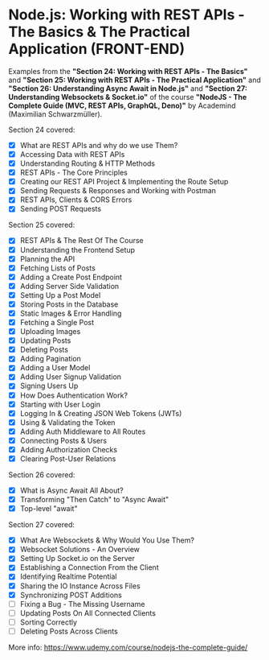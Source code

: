 # Node.js: Working with REST APIs - The Basics & The Practical Application (FRONT-END)

Examples from the **"Section 24: Working with REST APIs - The Basics"** and **"Section 25: Working with REST APIs - The Practical Application"** and **"Section 26: Understanding Async Await in Node.js"** and **"Section 27: Understanding Websockets & Socket.io"** of the course **"NodeJS - The Complete Guide (MVC, REST APIs, GraphQL, Deno)"** by Academind (Maximilian Schwarzmüller).

Section 24 covered:

- [X] What are REST APIs and why do we use Them?
- [X] Accessing Data with REST APIs
- [X] Understanding Routing & HTTP Methods
- [X] REST APIs - The Core Principles
- [X] Creating our REST API Project & Implementing the Route Setup
- [X] Sending Requests & Responses and Working with Postman
- [X] REST APIs, Clients & CORS Errors
- [X] Sending POST Requests

Section 25 covered:

- [X] REST APIs & The Rest Of The Course
- [X] Understanding the Frontend Setup
- [x] Planning the API
- [x] Fetching Lists of Posts
- [x] Adding a Create Post Endpoint
- [x] Adding Server Side Validation
- [x] Setting Up a Post Model
- [x] Storing Posts in the Database
- [x] Static Images & Error Handling
- [x] Fetching a Single Post
- [x] Uploading Images
- [x] Updating Posts
- [x] Deleting Posts
- [x] Adding Pagination
- [x] Adding a User Model
- [x] Adding User Signup Validation
- [x] Signing Users Up
- [x] How Does Authentication Work?
- [x] Starting with User Login
- [x] Logging In & Creating JSON Web Tokens (JWTs)
- [x] Using & Validating the Token
- [x] Adding Auth Middleware to All Routes
- [x] Connecting Posts & Users
- [x] Adding Authorization Checks
- [x] Clearing Post-User Relations

Section 26 covered:

- [X] What is Async Await All About?
- [x] Transforming "Then Catch" to "Async Await"
- [x] Top-level "await"

Section 27 covered:

- [x] What Are Websockets & Why Would You Use Them?
- [x] Websocket Solutions - An Overview
- [x] Setting Up Socket.io on the Server
- [x] Establishing a Connection From the Client
- [x] Identifying Realtime Potential
- [x] Sharing the IO Instance Across Files
- [x] Synchronizing POST Additions
- [ ] Fixing a Bug - The Missing Username
- [ ] Updating Posts On All Connected Clients
- [ ] Sorting Correctly
- [ ] Deleting Posts Across Clients

More info: https://www.udemy.com/course/nodejs-the-complete-guide/